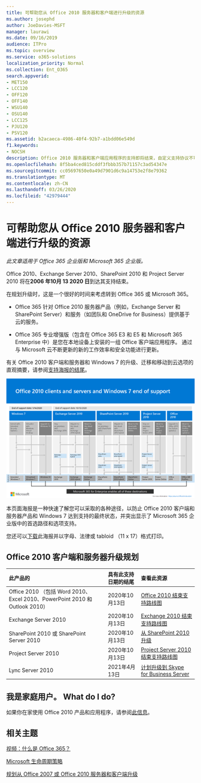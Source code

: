 ```yaml
---
title: 可帮助您从 Office 2010 服务器和客户端进行升级的资源
ms.author: josephd
author: JoeDavies-MSFT
manager: laurawi
ms.date: 09/16/2019
audience: ITPro
ms.topic: overview
ms.service: o365-solutions
localization_priority: Normal
ms.collection: Ent_O365
search.appverid:
- MET150
- LCC120
- OFF120
- OFF140
- WSU140
- OSU140
- LCC125
- PJU120
- PSV120
ms.assetid: b2acaeca-4986-40f4-92b7-a1bdd06e549d
f1.keywords:
- NOCSH
description: Office 2010 服务器和客户端应用程序的支持即将结束，自定义支持协议不可用。 使用本文立即开始规划升级。
ms.openlocfilehash: 8f5ba4ced815cddf3fbbb357b71157c3ad54347e
ms.sourcegitcommit: cc05697650e0a49d7901d6c9a14753e2f8e79362
ms.translationtype: MT
ms.contentlocale: zh-CN
ms.lasthandoff: 03/26/2020
ms.locfileid: "42979444"
---
```

# <a name="resources-to-help-you-upgrade-from-office-2010-servers-and-clients"></a>可帮助您从 Office 2010 服务器和客户端进行升级的资源

*此文章适用于 Office 365 企业版和 Microsoft 365 企业版。*

Office 2010、Exchange Server 2010、SharePoint 2010 和 Project Server 2010 将在**2006 年10月 13 2020 日**到达其支持结束。 

在规划升级时，这是一个很好的时间来考虑转到 Office 365 或 Microsoft 365。 

- Office 365 针对 Office 2010 服务器产品（例如，Exchange Server 和 SharePoint Server）和服务（如团队和 OneDrive for Business）提供基于云的服务。 

- Office 365 专业增强版（包含在 Office 365 E3 和 E5 和 Microsoft 365 Enterprise 中）是您在本地设备上安装的一组 Office 客户端应用程序。 通过与 Microsoft 云不断更新的新的工作效率和安全功能进行更新。

有关 Office 2010 客户端和服务器和 Windows 7 的升级、迁移和移动到云选项的直观摘要，请参阅[支持海报的结尾](./media/upgrade-from-office-2010-servers-and-products/Office2010Windows7EndOfSupport.pdf)。

[![终止对 Office 2010 客户端和服务器及 Windows 7 的支持海报图像](./media/upgrade-from-office-2010-servers-and-products/office2010-windows7-end-of-support.png)](./media/upgrade-from-office-2010-servers-and-products/Office2010Windows7EndOfSupport.pdf)

本页面海报是一种快速了解您可以采取的各种途径，以防止 Office 2010 客户端和服务器产品和 Windows 7 达到支持的最终状态，并突出显示了 Microsoft 365 企业版中的首选路径和选项支持。

您还可以[下载](https://github.com/MicrosoftDocs/microsoft-365-docs/raw/public/microsoft-365/media/migration-microsoft-365-enterprise-workload/Office2010Windows7EndOfSupport.pdf)此海报并以字母、法律或 tabloid （11 x 17）格式打印。
      
## <a name="office-2010-client-and-server-upgrade-planning"></a>Office 2010 客户端和服务器升级规划
  
|**此产品的**|**具有此支持日期的结尾**|**查看此资源**|
|:-----|:-----|:-----|
|Office 2010 （包括 Word 2010、Excel 2010、PowerPoint 2010 和 Outlook 2010）  <br/> | 2020年10月13日 |[Office 2010 结束支持路线图](https://docs.microsoft.com/DeployOffice/office-2010-end-support-roadmap) <br/> |
|Exchange Server 2010  <br/> | 2020年10月13日  |[Exchange 2010 结束支持路线图](exchange-2010-end-of-support.md) <br/> |
|SharePoint 2010 或 SharePoint Server 2010  <br/> | 2020年10月13日 |[从 SharePoint 2010 升级](upgrade-from-sharepoint-2010.md) <br/> |
|Project Server 2010 <br/> | 2020年10月13日 | [Project Server 2010 结束支持路线图](project-server-2010-end-of-support.md) <br/> |
|Lync Server 2010 <br/> | 2021年4月13日 | [计划升级到 Skype for Business Server](https://docs.microsoft.com/skypeforbusiness/plan-your-deployment/upgrade) <br/> |
    
## <a name="im-a-home-user-what-do-i-do"></a>我是家庭用户。 What do I do?

如果你在家使用 Office 2010 产品和应用程序，请参阅[此信息](plan-upgrade-previous-versions-office.md#im-a-home-user-what-do-i-do)。

## <a name="related-topics"></a>相关主题

[视频：什么是 Office 365？](https://support.office.com/article/847caf12-2589-452c-8aca-1c009797678b.aspx)
  
[Microsoft 生命周期策略](https://go.microsoft.com/fwlink/?linkid=865200)

[规划从 Office 2007 或 Office 2010 服务器和客户端升级](plan-upgrade-previous-versions-office.md)

